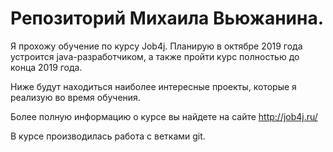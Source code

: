 # Репозиторий Михаила Вьюжанина.

Я прохожу обучение по курсу Job4j. Планирую в октябре 2019 года устроится java-разработчиком, а также 
пройти курс полностью до конца 2019 года.

Ниже будут находиться наиболее интересные проекты, которые я реализую во время обучения.

Более полную информацию о курсе вы найдете на сайте http://job4j.ru/

В курсе производилась работа с ветками git.